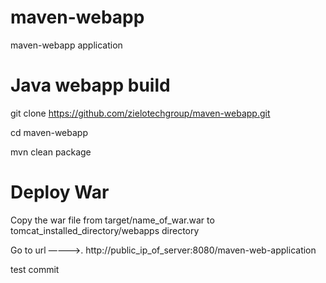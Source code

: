 # maven-webapp
maven-webapp application



# Java webapp build

git clone https://github.com/zielotechgroup/maven-webapp.git

cd maven-webapp

mvn clean package


# Deploy War

Copy the war file from target/name_of_war.war  to tomcat_installed_directory/webapps directory

Go to url ————>.    http://public_ip_of_server:8080/maven-web-application


test commit

####

